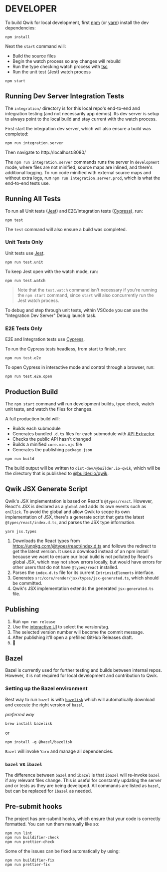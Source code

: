 # DEVELOPER

To build Qwik for local development, first [npm](https://docs.npmjs.com/) (or [yarn](https://yarnpkg.com/)) install the dev dependencies:

```
npm install
```

Next the `start` command will:

- Build the source files
- Begin the watch process so any changes will rebuild
- Run the type checking watch process with [tsc](https://www.typescriptlang.org/docs/handbook/compiler-options.html)
- Run the unit test (Jest) watch process

```
npm start
```

## Running Dev Server Integration Tests

The `integration/` directory is for this local repo's end-to-end and integration testing (and not necessarily app demos). Its dev server is setup to always point to the local build and stay current with the watch process.

First start the integration dev server, which will also ensure a build was completed:

```
npm run integration.server
```

Then navigate to http://localhost:8080/

The `npm run integration.server` commands runs the server in `development` mode, where files are not minified, source maps are inlined, and there's additional logging. To run code minified with external source maps and without extra logs, run `npm run integration.server.prod`, which is what the end-to-end tests use.

## Running All Tests

To run all Unit tests ([Jest](https://jestjs.io/)) and E2E/Integration tests ([Cypress](https://www.cypress.io/)), run:

```
npm test
```

The `test` command will also ensure a build was completed.

### Unit Tests Only

Unit tests use [Jest](https://jestjs.io/).

```
npm run test.unit
```

To keep Jest open with the watch mode, run:

```
npm run test.watch
```

> Note that the `test.watch` command isn't necessary if you're running the `npm start` command, since `start` will also concurrently run the Jest watch process.

To debug and step through unit tests, within VSCode you can use the "Integration Dev Server" Debug launch task.

### E2E Tests Only

E2E and Integration tests use [Cypress](https://www.cypress.io/).

To run the Cypress tests headless, from start to finish, run:

```
npm run test.e2e
```

To open Cypress in interactive mode and control through a browser, run:

```
npm run test.e2e.open
```

## Production Build

The `npm start` command will run development builds, type check, watch unit tests, and watch the files for changes.

A full production build will:

- Builds each submodule
- Generates bundled `.d.ts` files for each submodule with [API Extractor](https://api-extractor.com/)
- Checks the public API hasn't changed
- Builds a minified `core.min.mjs` file
- Generates the publishing `package.json`

```
npm run build
```

The build output will be written to `dist-dev/@builder.io-qwik`, which will be the directory that is published
to [@builder.io/qwik](https://www.npmjs.com/package/@builder.io/qwik).

## Qwik JSX Generate Script

Qwik's JSX implementation is based on React's `@types/react`. However, React's JSX is declared as a `global` and adds its own events such as `onClick`. To avoid the global and allow Qwik to scope its own implementation of JSX, there's a generate script that gets the latest `@types/react/index.d.ts`, and parses the JSX type information.

```
yarn jsx.types
```

1. Downloads the React types from https://unpkg.com/@types/react/index.d.ts
   and follows the redirect to get the latest version. It uses a download
   instead of an npm install because we want to ensure our local build is not
   polluted by React's global JSX, which may not show errors locally, but would
   have errors for other users that do not have `@types/react` installed.
2. Parses the `index.d.ts` file for its current `IntrinsicElements` interface.
3. Generates `src/core/render/jsx/types/jsx-generated.ts`, which should be committed.
4. Qwik's JSX implementation extends the generated `jsx-generated.ts` file.

## Publishing

1. Run `npm run release`
2. Use the [interactive UI](https://www.npmjs.com/package/np) to select the version/tag.
3. The selected version number will become the commit message.
4. After publishing it'll open a prefilled GitHub Releases draft.
5. 🚀

## Bazel

Bazel is currently used for further testing and builds between internal repos. However, it is not required for local development and contribution to Qwik.

### Setting up the Bazel environment

Best way to run `bazel` is with [`bazelisk`](https://github.com/bazelbuild/bazelisk) which will automatically download and execute the right version of `bazel`.

_preferred way_

```
brew install bazelisk
```

or

```
npm install -g @bazel/bazelisk
```

`Bazel` will invoke `Yarn` and manage all dependencies.

### `bazel` vs `ibazel`

The difference between `bazel` and `ibazel` is that `ibazel` will re-invoke `bazel` if any relevant files change. This is useful for constantly updating the server and or tests as they are being developed. All commands are listed as `bazel`, but can be replaced for `ibazel` as needed.

## Pre-submit hooks

The project has pre-submit hooks, which ensure that your code is correctly formatted. You can run them manually like so:

```
npm run lint
npm run buildifier-check
npm run prettier-check
```

Some of the issues can be fixed automatically by using:

```
npm run buildifier-fix
npm run prettier-fix
```

